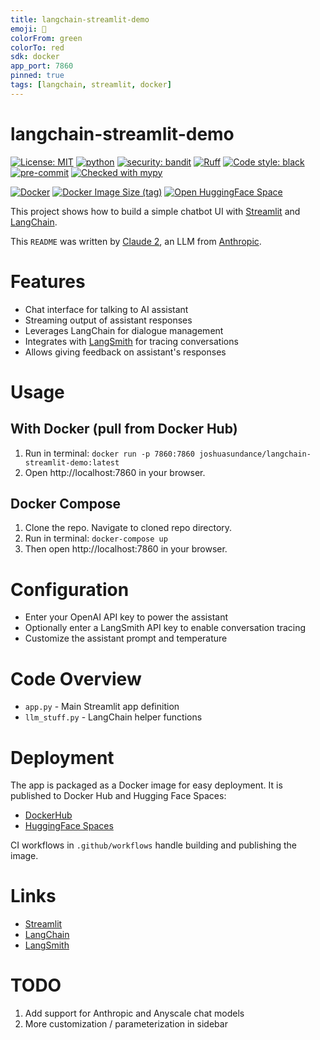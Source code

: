 ```yaml
---
title: langchain-streamlit-demo
emoji: 🦜
colorFrom: green
colorTo: red
sdk: docker
app_port: 7860
pinned: true
tags: [langchain, streamlit, docker]
---
```


# langchain-streamlit-demo

[![License: MIT](https://img.shields.io/badge/License-MIT-yellow.svg)](https://opensource.org/licenses/MIT)
[![python](https://img.shields.io/badge/Python-3.11-3776AB.svg?style=flat&logo=python&logoColor=white)](https://www.python.org)
[![security: bandit](https://img.shields.io/badge/security-bandit-yellow.svg)](https://github.com/PyCQA/bandit)
[![Ruff](https://img.shields.io/endpoint?url=https://raw.githubusercontent.com/charliermarsh/ruff/main/assets/badge/v1.json)](https://github.com/charliermarsh/ruff)
[![Code style: black](https://img.shields.io/badge/code%20style-black-000000.svg)](https://github.com/psf/black)
[![pre-commit](https://img.shields.io/badge/pre--commit-enabled-brightgreen?logo=pre-commit&logoColor=white)](https://github.com/pre-commit/pre-commit)
[![Checked with mypy](http://www.mypy-lang.org/static/mypy_badge.svg)](http://mypy-lang.org/)

[![Docker](https://img.shields.io/badge/docker-%230db7ed.svg?&logo=docker&logoColor=white)](https://hub.docker.com/r/joshuasundance/langchain-streamlit-demo)
[![Docker Image Size (tag)](https://img.shields.io/docker/image-size/joshuasundance/langchain-streamlit-demo/latest)](https://hub.docker.com/r/joshuasundance/langchain-streamlit-demo)
[![Open HuggingFace Space](https://huggingface.co/datasets/huggingface/badges/raw/main/open-in-hf-spaces-sm.svg)](https://huggingface.co/spaces/joshuasundance/langchain-streamlit-demo)


This project shows how to build a simple chatbot UI with [Streamlit](https://streamlit.io) and [LangChain](https://langchain.com).

This `README` was written by [Claude 2](https://www.anthropic.com/index/claude-2), an LLM from [Anthropic](https://www.anthropic.com/).

# Features
- Chat interface for talking to AI assistant
- Streaming output of assistant responses
- Leverages LangChain for dialogue management
- Integrates with [LangSmith](https://smith.langchain.com) for tracing conversations
- Allows giving feedback on assistant's responses

# Usage
## With Docker (pull from Docker Hub)
1. Run in terminal: `docker run -p 7860:7860 joshuasundance/langchain-streamlit-demo:latest`
2. Open http://localhost:7860 in your browser.

## Docker Compose
1. Clone the repo. Navigate to cloned repo directory.
2. Run in terminal: `docker-compose up`
3. Then open http://localhost:7860 in your browser.

# Configuration
- Enter your OpenAI API key to power the assistant
- Optionally enter a LangSmith API key to enable conversation tracing
- Customize the assistant prompt and temperature

# Code Overview
- `app.py` - Main Streamlit app definition
- `llm_stuff.py` - LangChain helper functions

# Deployment
The app is packaged as a Docker image for easy deployment. It is published to Docker Hub and Hugging Face Spaces:

- [DockerHub](https://hub.docker.com/r/joshuasundance/langchain-streamlit-demo)
- [HuggingFace Spaces](https://huggingface.co/spaces/joshuasundance/langchain-streamlit-demo)

CI workflows in `.github/workflows` handle building and publishing the image.

# Links
- [Streamlit](https://streamlit.io)
- [LangChain](https://langchain.com)
- [LangSmith](https://smith.langchain.com)

# TODO
1. Add support for Anthropic and Anyscale chat models
2. More customization / parameterization in sidebar

